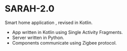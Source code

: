 # SARAH-2.0
Smart home application , revised in Kotlin. 
- App written in Kotlin using Single Activity Fragments.
- Server written in Python.
- Components communicate using Zigbee protocol.
